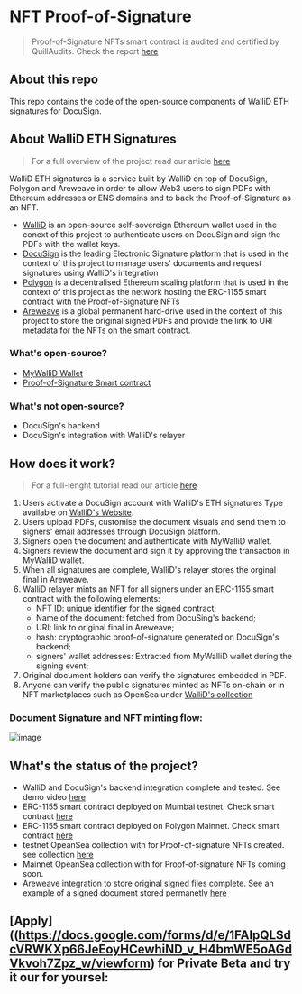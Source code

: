 # NFT Proof-of-Signature
>Proof-of-Signature NFTs smart contract is audited and certified by QuillAudits. Check the report [here](https://github.com/Quillhash/QuillAudit_Reports/blob/master/WalliD%20Smart%20Contract%20Audit%20Report%20-%20QuillAudits.pdf)

## About this repo
This repo contains the code of the open-source components of WalliD ETH signatures for DocuSign.

## About WalliD ETH Signatures
>For a full overview of the project read our article [here](https://medium.com/@WalliD/wallid-docusign-pdf-signatures-with-ethereum-addresses-are-coming-to-the-metaverse-a3c6b2101ddd)

WalliD ETH signatures is a service built by WalliD on top of DocuSign, Polygon and Areweave in order to allow Web3 users to sign PDFs with Ethereum addresses or ENS domains and to back the Proof-of-Signature as an NFT.

- [WalliD](https://wallid.io)  is an open-source self-sovereign Ethereum wallet used in the conext of this project to authenticate users on DocuSign and sign the PDFs with the wallet keys.
- [DocuSign](https://www.docusign.com/) is the leading Electronic Signature platform that is used in the context of this project to manage users' documents and request signatures using WalliD's integration
- [Polygon](https://polygon.technology/)  is a decentralised Ethereum scaling platform that is used in the context of this project as the network hosting the ERC-1155 smart contract with the Proof-of-Signature NFTs
- [Areweave](https://www.arweave.org/) is a global permanent hard-drive used in the context of this project to store the original signed PDFs and provide the link to URI metadata for the NFTs on the smart contract.


### What's open-source?
 - [MyWalliD Wallet](https://github.com/walliDprotocol/MyWalliD-Wallet)
 - [Proof-of-Signature Smart contract](https://polygonscan.com/address/0x2b1ba46aDAbBE597dbe7525857afCC6fB4Ea1d46)

### What's not open-source?
 - DocuSign's backend
 - DocuSign's integration with WalliD's relayer
 
## How does it work?
>For a full-lenght tutorial read our article [here](https://medium.com/@WalliD/how-to-sign-with-mywallid-on-docusign-7ab0ab821b6)

1. Users activate a DocuSign account with WalliD's ETH signatures Type available on [WalliD's Website](https://wallid.io/Products/EthereumSignatures).
2. Users upload PDFs, customise the document visuals and send them to signers' email addresses through DocuSign platform.
3. Signers open the document and authenticate with MyWalliD wallet.
4. Signers review the document and sign it by approving the transaction in MyWalliD wallet.
5. When all signatures are complete, WalliD's relayer stores the orginal final in Areweave.
6. WalliD relayer mints an NFT for all signers under an ERC-1155 smart contract with the following elements:
    - NFT ID: unique identifier for the signed contract;
    - Name of the document: fetched from DocuSing's backend;
    - URI: link to original final in Areweave;
    - hash: cryptographic proof-of-signature generated on DocuSign's backend;
    - signers' wallet addresses: Extracted from MyWalliD wallet during the signing event;
7. Original document holders can verify the signatures embedded in PDF.
8. Anyone can verify the public signatures minted as NFTs on-chain or in NFT marketplaces such as OpenSea under [WalliD's collection](https://testnets.opensea.io/collection/wallid-pos-ntfs](https://testnets.opensea.io/collection/wallid-proof-of-signature-nfts))

### Document Signature and NFT minting flow:

![image](https://user-images.githubusercontent.com/39834004/170519791-f53f2d4c-d303-45dc-b377-83173c7bf2f5.png)


## What's the status of the project?
- WalliD and DocuSign's backend integration complete and tested. See demo video [here](https://www.youtube.com/watch?v=s6OsDNNHcqc)
- ERC-1155 smart contract deployed on Mumbai testnet. Check smart contract [here](https://mumbai.polygonscan.com/address/0x1B58E3347E5cC1F5A787f3A719bC042ef17d7324)
- ERC-1155 smart contract deployed on Polygon Mainnet. Check smart contract [here](https://polygonscan.com/address/0x2b1ba46aDAbBE597dbe7525857afCC6fB4Ea1d46)
- testnet OpeanSea collection with for Proof-of-signature NFTs created. see collection [here](https://testnets.opensea.io/collection/wallid-pos-ntfs)
- Mainnet OpeanSea collection with for Proof-of-signature NFTs coming soon.
- Areweave integration to store original signed files complete. See an example of a signed document stored permanetly [here](https://arweave.net/zTusWTpK0cfn5AKGO85PDlwvBuEZKqMic9gijTBLVmM)


## [Apply]((https://docs.google.com/forms/d/e/1FAIpQLSdcVRWKXp66JeEoyHCewhiND_v_H4bmWE5oAGdVkvoh7Zpz_w/viewform) for Private Beta and try it our for yoursel:





